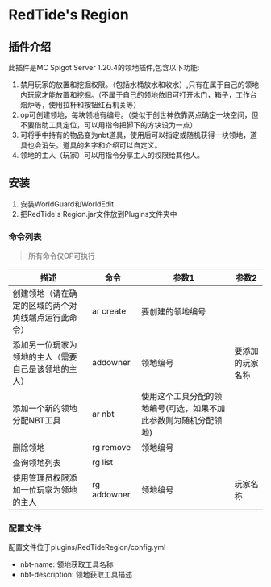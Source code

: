 # RedTide's Region
## 插件介绍
此插件是MC Spigot Server 1.20.4的领地插件,包含以下功能:
1. 禁用玩家的放置和挖掘权限。（包括水桶放水和收水）,只有在属于自己的领地内玩家才能放置和挖掘。（不属于自己的领地依旧可打开木门，箱子，工作台熔炉等，使用拉杆和按钮红石机关等）
2. op可创建领地，每块领地有编号。（类似于创世神依靠两点确定一块空间，但不要借助工具定位，可以用指令把脚下的方块设为一点）
3. 可将手中持有的物品变为nbt道具，使用后可以指定或随机获得一块领地，道具也会消失。道具的名字和介绍可以自定义。
4. 领地的主人（玩家）可以用指令分享主人的权限给其他人。

## 安装
1. 安装WorldGuard和WorldEdit
2. 把RedTide's Region.jar文件放到Plugins文件夹中

### 命令列表
> 所有命令仅OP可执行

| 描述                         | 命令          | 参数1                                            | 参数2 | 
|----------------------------|-------------|------------------------------------------------|----|
| 创建领地（请在确定的区域的两个对角线端点运行此命令） | ar create   | 要创建的领地编号                                       |    |                            
| 添加另一位玩家为领地的主人（需要自己是该领地的主人） | addowner    | 领地编号                                           | 要添加的玩家名称 |                             
 | 添加一个新的领地分配NBT工具            | ar nbt      | 使用这个工具分配的领地编号(可选，如果不加此参数则为随机分配领地) | |             
 | 删除领地                       | rg remove   | 领地编号                                           | | 
 | 查询领地列表                     | rg list     |                                                | | 
 | 使用管理员权限添加一位玩家为领地的主人        | rg addowner | 领地编号                                           | 玩家名称| 

### 配置文件
配置文件位于plugins/RedTideRegion/config.yml
- nbt-name: 领地获取工具名称
- nbt-description: 领地获取工具描述


